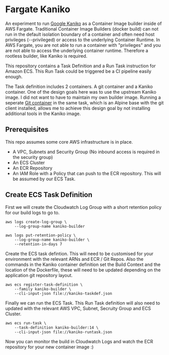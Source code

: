 # Fargate Kaniko

An experiment to run [Google
Kaniko](https://github.com/GoogleContainerTools/kaniko) as a Container Image
builder inside of AWS Fargate. Traditional Container Image Builders (docker
build) can not run in the default isolation boundary of a container and often
need host privileges (--privileged) or access to the underlying Container
Runtime. In AWS Fargate, you are not able to run a container with "privileges"
and you are not able to access the underlying container runtime. Therefore a
rootless builder, like Kaniko is required.

This repository contains a Task Definition and a Run Task instruction for Amazon
ECS. This Run Task could be triggered be a CI pipeline easily enough.

The Task definition includes 2 containers. A git container and a Kaniko
container. One of the design goals here was to use the upstream Kaniko image. I
did not want to have to maintain my own builder image. Running a seperate [Git
container](./git-container/) in the same task, which is an Alpine base with the
git client installed, allows me to achieve this design goal by not installing
additional tools in the Kaniko image.

## Prerequisites

This repo assumes some core AWS infrastructure is in place.

- A VPC, Subnets and Security Group (No inbound access is required in the
  security group)
- An ECS Cluster
- An ECR Repository
- An IAM Role with a Policy that can push to the ECR repository. This will be
  assumed by our ECS Task.

## Create ECS Task Definition

First we will create the Cloudwatch Log Group with a short retention policy for
our build logs to go to.

```
aws logs create-log-group \
    --log-group-name kaniko-builder

aws logs put-retention-policy \
    --log-group-name kaniko-builder \
    --retention-in-days 7
```

Create the ECS task defintion. This will need to be customised for your
environment with the relevant ARNs and ECR / Git Repos. Also the commands in the
Kaniko container definition set the Build Context and the location of the
Dockerfile, these will need to be updated depending on the application git
repository layout.

```
aws ecs register-task-definition \
    --family kaniko-builder \
    --cli-input-json file://kaniko-taskdef.json
```

Finally we can run the ECS Task. This Run Task definition will also need to
updated with the relevant AWS VPC, Subnet, Secruity Group and ECS Cluster.

```
aws ecs run-task \
    --task-definition kaniko-builder:14 \
    --cli-input-json file://kaniko-runtask.json
```

Now you can monitor the build in Cloudwatch Logs and watch the ECR repository
for your new container image :)